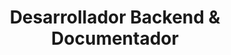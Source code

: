---
draft: false
name: "Jose Carlos Ortiz Gutiérrez"
title: "Desarrollador Backend & Documentador"
avatar: {
    src: "https://images.unsplash.com/photo-1535713875002-d1d0cf377fde?&fit=crop&w=280",
    alt: "Jose Carlos Ortiz Gutiérrez"
}
publishDate: "2024-02-20 21:50"
---